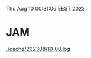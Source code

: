 Thu Aug 10 00:31:06 EEST 2023
# JAM
<a href='./cache/202308/10_00.log'>./cache/202308/10_00.log</a>
